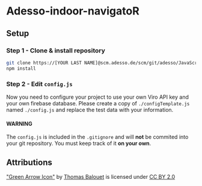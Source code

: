 # **A**desso-indoor-navigato**R**

## Setup

### Step 1 - Clone & install repository
```bash
git clone https://[YOUR LAST NAME]@scm.adesso.de/scm/git/adesso/JavaScript-AR
npm install
```

### Step 2 - Edit `config.js`
Now you need to configure your project to use your own Viro API key and your own firebase database. Please create a copy of `./configTemplate.js` named `./config.js` and replace the test data with your information.

#### WARNING
The `config.js` is included in the `.gitignore` and will **not** be commited into your git repository. You must keep track of it **on your own**.

## Attributions
["Green Arrow Icon"](https://poly.google.com/view/7eaXP_9tC-e) by [Thomas Balouet](https://poly.google.com/user/3hZPO-XRoBS) is licensed under [CC BY 2.0](https://creativecommons.org/licenses/by/2.0/)